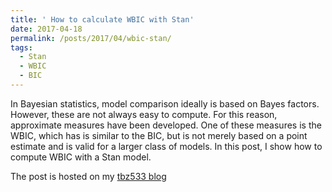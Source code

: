```yaml
---
title: ' How to calculate WBIC with Stan'
date: 2017-04-18
permalink: /posts/2017/04/wbic-stan/
tags:
  - Stan
  - WBIC
  - BIC
---
```


In Bayesian statistics, model comparison ideally is based on Bayes factors.
However, these are not always easy to compute. For this reason, 
approximate measures have been developed. One of these measures is the WBIC, which
has is similar to the BIC, but is not merely based on a point estimate and is valid for 
a larger class of models. In this post, I show how to compute WBIC with a Stan model.

The post is hosted on my [tbz533 blog](https://tbz533.blogspot.com/2017/04/how-to-calculate-wbic-with-stan.html)
